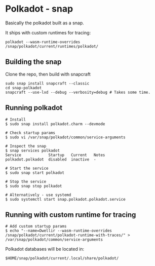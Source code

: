# Polkadot - snap

Basically the polkadot built as a snap.

It ships with custom runtimes for tracing: 

    polkadot --wasm-runtime-overrides /snap/polkadot/current/runtimes/polkadot/


## Building the snap
Clone the repo, then build with snapcraft

    sudo snap install snapcraft --classic
    cd snap-polkadot
    snapcraft --use-lxd --debug --verbosity=debug # Takes some time.


## Running polkadot
    
    # Install
    $ sudo snap install polkadot.charm --devmode

    # Check startup params
    $ sudo vi /var/snap/polkadot/common/service-arguments

    # Inspect the snap
    $ snap services polkadot
    Service            Startup   Current   Notes
    polkadot.polkadot  disabled  inactive  -

    # Start the service
    $ sudo snap start polkadot

    # Stop the service
    $ sudo snap stop polkadot

    # Alternatively - use systemd
    $ sudo systemctl start snap.polkadot.polkadot.service 

## Running with custom runtime for tracing

    # Add custom startup params
    $ echo "--name=Dwellir --wasm-runtime-overrides /snap/polkadot/current/polkadot-runtime-with-traces/" > /var/snap/polkadot/common/service-arguments


Polkadot databases will be located in: 

    $HOME/snap/polkadot/current/.local/share/polkadot/
